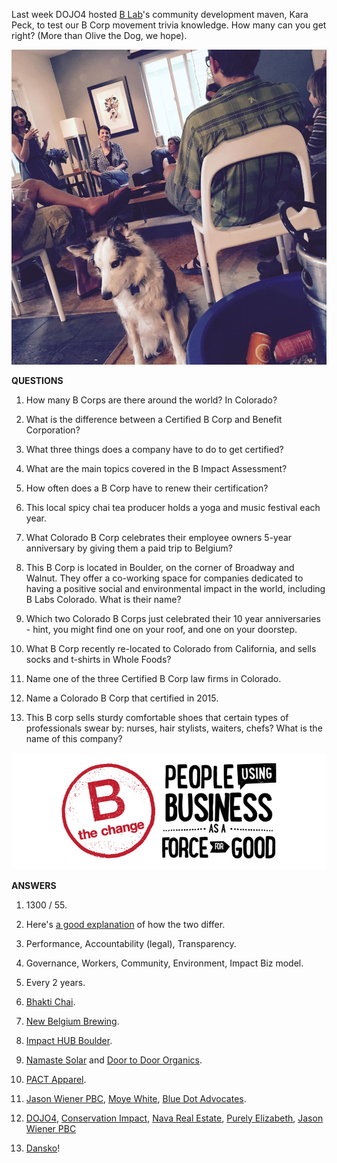 Last week DOJO4 hosted [B Lab](https://www.bcorporation.net/what-are-b-corps/the-non-profit-behind-b-corps)'s community development maven, Kara Peck, to test our B Corp movement trivia knowledge.  How many can you get right? (More than Olive the Dog, we hope).

![BCorpTriviaNight.jpg](assets/b.jpeg) 

**QUESTIONS**


1. How many B Corps are there around the world? In Colorado? 

2. What is the difference between a Certified B Corp and Benefit Corporation? 

3. What three things does a company have to do to get certified?  

4. What are the main topics covered in the B Impact Assessment?  

5. How often does a B Corp have to renew their certification? 

6. This local spicy chai tea producer holds a yoga and music festival each year.

7. What Colorado B Corp celebrates their employee owners 5-year anniversary by giving them a paid trip to Belgium?

8. This B Corp is located in Boulder, on the corner of Broadway and Walnut.  They offer a co-working space for companies dedicated to having a positive social and environmental impact in the world, including B Labs Colorado. What is their name?

9. Which two Colorado B Corps just celebrated their 10 year anniversaries - hint, you might find one on your roof, and one on your doorstep.

10. What B Corp recently re-located to Colorado from California, and sells socks and t-shirts in Whole Foods?

11. Name one of the three Certified B Corp law firms in Colorado. 

12. Name a Colorado B Corp that certified in 2015.

13. This B corp sells sturdy comfortable shoes that certain types of professionals swear by: nurses, hair stylists, waiters, chefs? What is the name of this company?

![b-the-change.jpg](assets/c.jpeg) 

**ANSWERS**


1. 1300 / 55.

2. Here's [a good explanation](http://www.nonprofitlawblog.com/what-it-means-to-be-a-b-b-corp-v-benefit-corporation/) of how the two differ.

3. Performance, Accountability (legal), Transparency.  

4. Governance, Workers, Community, Environment, Impact Biz model.

5. Every 2 years.

6. [Bhakti Chai](http://bhaktichai.com/).

7. [New Belgium Brewing](http://www.newbelgium.com/).

8. [Impact HUB Boulder](http://www.impacthubboulder.com/).

9. [Namaste Solar](http://www.namastesolar.com/) and [Door to Door Organics](https://colorado.doortodoororganics.com/shop-good-food).

10. [PACT Apparel](https://www.wearpact.com/).

11. [Jason Wiener PBC](http://www.jrwiener.com/about-jason/), [Moye White](http://www.moyewhite.com/default.aspx), [Blue Dot Advocates](http://www.bluedotlaw.com/).

12. [DOJO4](http://dojo4.com/), [Conservation Impact](http://conservationimpact.com/), [Nava Real Estate](http://), [Purely Elizabeth](http://purelyelizabeth.com/), [Jason Wiener PBC]([http://www.jrwiener.com/about-jason/](http://))  

13. [Dansko](https://www.dansko.com/)!